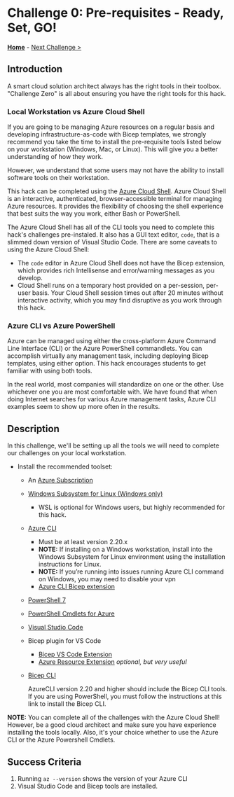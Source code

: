 # Challenge 0: Pre-requisites - Ready, Set, GO!

**[Home](../README.md)** - [Next Challenge >](./Bicep-Challenge-01.md)

## Introduction

A smart cloud solution architect always has the right tools in their toolbox. "Challenge Zero" is all about ensuring you have the right tools for this hack.

### Local Workstation vs Azure Cloud Shell

If you are going to be managing Azure resources on a regular basis and developing infrastructure-as-code with Bicep templates, we strongly recommend you take the time to install the pre-requisite tools listed below on your workstation (Windows, Mac, or Linux).  This will give you a better understanding of how they work.  

However, we understand that some users may not have the ability to install software tools on their workstation.

This hack can be completed using the [Azure Cloud Shell](https://shell.azure.com).  Azure Cloud Shell is an interactive, authenticated, browser-accessible terminal for managing Azure resources. It provides the flexibility of choosing the shell experience that best suits the way you work, either Bash or PowerShell.

The Azure Cloud Shell has all of the CLI tools you need to complete this hack's challenges pre-instaled. It also has a GUI text editor, `code`, that is a slimmed down version of Visual Studio Code. There are some caveats to using the Azure Cloud Shell:
- The `code` editor in Azure Cloud Shell does not have the Bicep extension, which provides rich Intellisense and error/warning messages as you develop.
- Cloud Shell runs on a temporary host provided on a per-session, per-user basis. Your Cloud Shell session times out after 20 minutes without interactive activity, which you may find disruptive as you work through this hack. 

### Azure CLI vs Azure PowerShell

Azure can be managed using either the cross-platform Azure Command Line Interface (CLI) or the Azure PowerShell commandlets. You can accomplish virtually any management task, including deploying Bicep templates, using either option.  This hack encourages students to get familiar with using both tools.

In the real world, most companies will standardize on one or the other.  Use whichever one you are most comfortable with. We have found that when doing Internet searches for various Azure management tasks, Azure CLI examples seem to show up more often in the results.

## Description

In this challenge, we'll be setting up all the tools we will need to complete our challenges on your local workstation.  

- Install the recommended toolset:
  - An [Azure Subscription](https://azure.microsoft.com/free/)
  - [Windows Subsystem for Linux (Windows only)](https://learn.microsoft.com/windows/wsl/install)
    - WSL is optional for Windows users, but highly recommended for this hack. 
  - [Azure CLI](https://docs.microsoft.com/en-us/cli/azure/install-azure-cli)
    - Must be at least version 2.20.x
    - **NOTE:** If installing on a Windows workstation, install into the Windows Subsystem for Linux environment using the installation instructions for Linux.
    - **NOTE:** If you’re running into issues running Azure CLI command on Windows, you may need to disable your vpn
    - [Azure CLI Bicep extension](https://learn.microsoft.com/azure/azure-resource-manager/bicep/install#azure-cli)
  - [PowerShell 7](https://learn.microsoft.com/powershell/scripting/install/installing-powershell)
  - [PowerShell Cmdlets for Azure](https://learn.microsoft.com/powershell/azure/install-az-ps)
  - [Visual Studio Code](https://code.visualstudio.com/)
  - Bicep plugin for VS Code
    - [Bicep VS Code Extension](https://marketplace.visualstudio.com/items?itemName=ms-azuretools.vscode-bicep)
    - [Azure Resource Extension](https://marketplace.visualstudio.com/items?itemName=ms-azuretools.vscode-azureresourcegroups) _optional, but very useful_
  - [Bicep CLI](https://learn.microsoft.com/azure/azure-resource-manager/bicep/install)

    AzureCLI version 2.20 and higher should include the Bicep CLI tools. If you are using PowerShell, you must follow the instructions at this link to install the Bicep CLI.

**NOTE:** You can complete all of the challenges with the Azure Cloud Shell! However, be a good cloud architect and make sure you have experience installing the tools locally.  Also, it's your choice whether to use the Azure CLI or the Azure Powershell Cmdlets.

## Success Criteria

1. Running `az --version` shows the version of your Azure CLI
1. Visual Studio Code and Bicep tools are installed.
